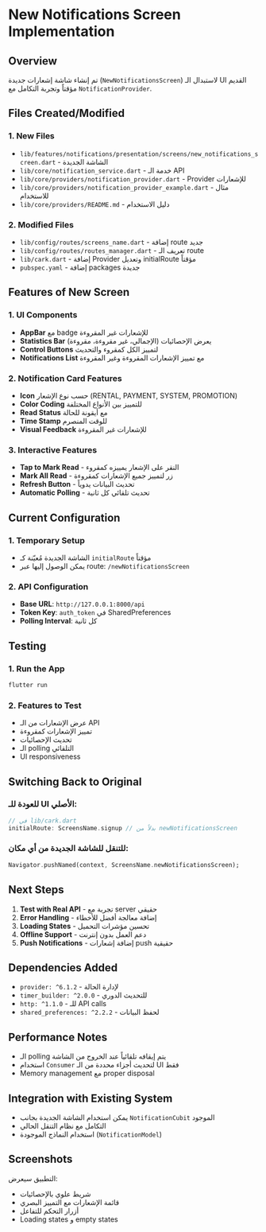 # New Notifications Screen Implementation

## Overview
تم إنشاء شاشة إشعارات جديدة (`NewNotificationsScreen`) لاستبدال الـ UI القديم مؤقتاً وتجربة التكامل مع `NotificationProvider`.

## Files Created/Modified

### 1. New Files
- `lib/features/notifications/presentation/screens/new_notifications_screen.dart` - الشاشة الجديدة
- `lib/core/notification_service.dart` - خدمة الـ API
- `lib/core/providers/notification_provider.dart` - Provider للإشعارات
- `lib/core/providers/notification_provider_example.dart` - مثال للاستخدام
- `lib/core/providers/README.md` - دليل الاستخدام

### 2. Modified Files
- `lib/config/routes/screens_name.dart` - إضافة route جديد
- `lib/config/routes/routes_manager.dart` - تعريف الـ route
- `lib/cark.dart` - إضافة Provider وتعديل initialRoute مؤقتاً
- `pubspec.yaml` - إضافة packages جديدة

## Features of New Screen

### 1. UI Components
- **AppBar** مع badge للإشعارات غير المقروءة
- **Statistics Bar** يعرض الإحصائيات (الإجمالي، غير مقروءة، مقروءة)
- **Control Buttons** لتمييز الكل كمقروء والتحديث
- **Notifications List** مع تمييز الإشعارات المقروءة وغير المقروءة

### 2. Notification Card Features
- **Icon** حسب نوع الإشعار (RENTAL, PAYMENT, SYSTEM, PROMOTION)
- **Color Coding** للتمييز بين الأنواع المختلفة
- **Read Status** مع أيقونة للحالة
- **Time Stamp** للوقت المنصرم
- **Visual Feedback** للإشعارات غير المقروءة

### 3. Interactive Features
- **Tap to Mark Read** - النقر على الإشعار يمييزه كمقروء
- **Mark All Read** - زر لتمييز جميع الإشعارات كمقروءة
- **Refresh Button** - تحديث البيانات يدوياً
- **Automatic Polling** - تحديث تلقائي كل ثانية

## Current Configuration

### 1. Temporary Setup
- الشاشة الجديدة مُعيّنة كـ `initialRoute` مؤقتاً
- يمكن الوصول إليها عبر route: `/newNotificationsScreen`

### 2. API Configuration
- **Base URL**: `http://127.0.0.1:8000/api`
- **Token Key**: `auth_token` في SharedPreferences
- **Polling Interval**: كل ثانية

## Testing

### 1. Run the App
```bash
flutter run
```

### 2. Features to Test
- عرض الإشعارات من الـ API
- تمييز الإشعارات كمقروءة
- تحديث الإحصائيات
- الـ polling التلقائي
- UI responsiveness

## Switching Back to Original

### للعودة للـ UI الأصلي:
```dart
// في lib/cark.dart
initialRoute: ScreensName.signup // بدلاً من newNotificationsScreen
```

### للتنقل للشاشة الجديدة من أي مكان:
```dart
Navigator.pushNamed(context, ScreensName.newNotificationsScreen);
```

## Next Steps

1. **Test with Real API** - تجربة مع server حقيقي
2. **Error Handling** - إضافة معالجة أفضل للأخطاء
3. **Loading States** - تحسين مؤشرات التحميل
4. **Offline Support** - دعم العمل بدون إنترنت
5. **Push Notifications** - إضافة إشعارات push حقيقية

## Dependencies Added
- `provider: ^6.1.2` - لإدارة الحالة
- `timer_builder: ^2.0.0` - للتحديث الدوري
- `http: ^1.1.0` - للـ API calls
- `shared_preferences: ^2.2.2` - لحفظ البيانات

## Performance Notes
- الـ polling يتم إيقافه تلقائياً عند الخروج من الشاشة
- استخدام `Consumer` لتحديث أجزاء محددة من الـ UI فقط
- Memory management مع proper disposal

## Integration with Existing System
- يمكن استخدام الشاشة الجديدة بجانب `NotificationCubit` الموجود
- التكامل مع نظام التنقل الحالي
- استخدام النماذج الموجودة (`NotificationModel`)

## Screenshots
التطبيق سيعرض:
- شريط علوي بالإحصائيات
- قائمة الإشعارات مع التمييز البصري
- أزرار التحكم للتفاعل
- Loading states و empty states 
